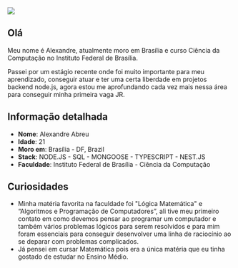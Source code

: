 <div>
    <a target='_blank' href="https://www.linkedin.com/in/alexandre-abreu-132421191/">
        <img src="https://img.shields.io/badge/LinkedIn-0077B5?style=for-the-badge&logo=linkedin&logoColor=white">
    </a>
</div>

## Olá

Meu nome é Alexandre, atualmente moro em Brasília e curso Ciência da Computação no Instituto Federal de Brasília.

Passei por um estágio recente onde foi muito importante para meu aprendizado, conseguir atuar e ter uma certa liberdade em projetos backend node.js, agora estou me aprofundando cada vez mais nessa área para conseguir minha primeira vaga JR.

## Informação detalhada

* **Nome**: Alexandre Abreu
* **Idade**: 21
* **Moro em**: Brasília - DF, Brazil
* **Stack**: NODE.JS - SQL - MONGOOSE - TYPESCRIPT - NEST.JS
* **Faculdade**: Instituto Federal de Brasília - Ciência da Computação

## Curiosidades

* Minha matéria favorita na faculdade foi "Lógica Matemática" e “Algoritmos e Programação de Computadores”, ali tive meu primeiro contato em como devemos pensar ao programar um computador e também vários problemas lógicos para serem resolvidos e para mim foram essenciais para conseguir desenvolver uma linha de raciocínio ao se deparar com problemas complicados.
* Já pensei em cursar Matemática pois era a única matéria que eu tinha gostado de estudar no Ensino Médio.
